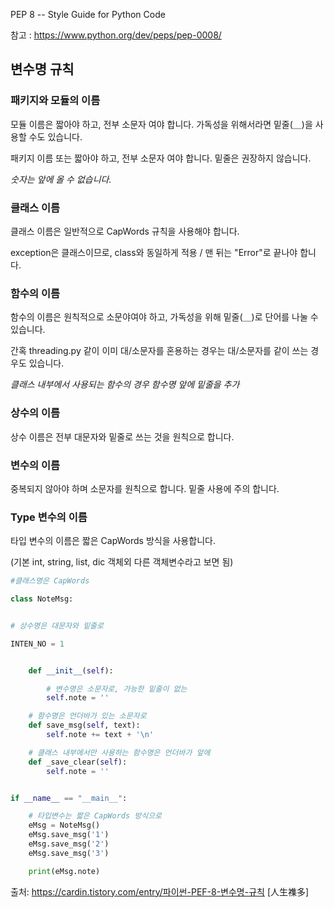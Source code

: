 PEP 8 -- Style Guide for Python Code

참고 : https://www.python.org/dev/peps/pep-0008/

## 변수명 규칙


### 패키지와 모듈의 이름

모듈 이름은 짧아야 하고, 전부 소문자 여야 합니다. 가독성을 위해서라면 밑줄(＿)을 사용할 수도 있습니다.

패키지 이름 또는 짧아야 하고, 전부 소문자 여야 합니다. 밑줄은 권장하지 않습니다.

_숫자는 앞에 올 수 없습니다._

### 클래스 이름

클래스 이름은 일반적으로 CapWords 규칙을 사용해야 합니다.

exception은 클래스이므로, class와 동일하게 적용 / 맨 뒤는 "Error"로 끝나야 합니다.


### 함수의 이름

함수의 이름은 원칙적으로 소문야여야 하고, 가독성을 위해 밑줄(＿)로 단어를 나눌 수 있습니다.

간혹 threading.py 같이 이미 대/소문자를 혼용하는 경우는 대/소문자를 같이 쓰는 경우도 있습니다.

_클래스 내부에서 사용되는 함수의 경우 함수명 앞에 밑줄을 추가_


### 상수의 이름

상수 이름은 전부 대문자와 밑줄로 쓰는 것을 원칙으로 합니다.


### 변수의 이름

중복되지 않아야 하며 소문자를 원칙으로 합니다. 밑줄 사용에 주의 합니다.


### Type 변수의 이름

타입 변수의 이름은 짧은 CapWords 방식을 사용합니다.

(기본 int, string, list, dic 객체외 다른 객체변수라고 보면 됨)


``` Python
#클래스명은 CapWords

class NoteMsg:


# 상수명은 대문자와 밑줄로

INTEN_NO = 1


    def __init__(self):

        # 변수명은 소문자로, 가능한 밑줄이 없는
        self.note = ''

    # 함수명은 언더바가 있는 소문자로
    def save_msg(self, text):
        self.note += text + '\n'

    # 클래스 내부에서만 사용하는 함수명은 언더바가 앞에
    def _save_clear(self):
        self.note = ''


if __name__ == "__main__":

    # 타입변수는 짧은 CapWords 방식으로
    eMsg = NoteMsg()
    eMsg.save_msg('1')
    eMsg.save_msg('2')
    eMsg.save_msg('3')

    print(eMsg.note)

```


출처: https://cardin.tistory.com/entry/파이썬-PEF-8-변수명-규칙 [人生襍多]
